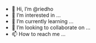 - 👋 Hi, I’m @riedho
- 👀 I’m interested in ...
- 🌱 I’m currently learning ...
- 💞️ I’m looking to collaborate on ...
- 📫 How to reach me ...

<!---
riedho/riedho is a ✨ special ✨ repository because its `README.md` (this file) appears on your GitHub profile.
You can click the Preview link to take a look at your changes.
--->
